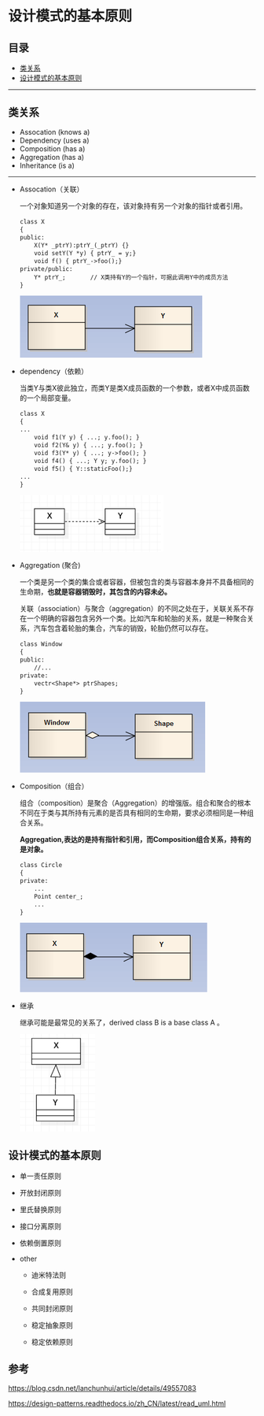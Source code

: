 # 设计模式的基本原则

## 目录

* [类关系](#类关系)
* [设计模式的基本原则](#设计模式的基本原则)

---

## 类关系

* Assocation (knows a)
* Dependency (uses a)
* Composition (has a)
* Aggregation (has a)
* Inheritance (is a)
---

* Assocation（关联）

    一个对象知道另一个对象的存在，该对象持有另一个对象的指针或者引用。

    ```
    class X
    {
    public:
        X(Y* _ptrY):ptrY_(_ptrY) {}
        void setY(Y *y) { ptrY_ = y;}
        void f() { ptrY_->foo();}
    private/public:
        Y* ptrY_;       // X类持有Y的一个指针，可据此调用Y中的成员方法
    }
    ```

    ![tu](../pic/uml_assocation.png)

* dependency（依赖）

    当类Y与类X彼此独立，而类Y是类X成员函数的一个参数，或者X中成员函数的一个局部变量。 

    ```
    class X
    {
    ...
        void f1(Y y) { ...; y.foo(); }
        void f2(Y& y) { ...; y.foo(); }
        void f3(Y* y) { ...; y->foo(); }
        void f4() { ...; Y y; y.foo(); }
        void f5() { Y::staticFoo();}
    ...
    }
    ```

    ![tu](../pic/uml_dependency.png)

* Aggregation (聚合)

    一个类是另一个类的集合或者容器，但被包含的类与容器本身并不具备相同的生命期，**也就是容器销毁时，其包含的内容未必。**
    
    关联（association）与聚合（aggregation）的不同之处在于，关联关系不存在一个明确的容器包含另外一个类。比如汽车和轮胎的关系，就是一种聚合关系，汽车包含着轮胎的集合，汽车的销毁，轮胎仍然可以存在。

    ```
    class Window
    {
    public:
        //...
    private:
        vectr<Shape*> ptrShapes; 
    }
    ```

    ![tu](../pic/uml_Aggregation.png)

* Composition（组合）

    组合（composition）是聚合（Aggregation）的增强版。组合和聚合的根本不同在于类与其所持有元素的是否具有相同的生命期，要求必须相同是一种组合关系。

    **Aggregation,表达的是持有指针和引用，而Composition组合关系，持有的是对象。**

    ```
    class Circle
    {
    private:
        ...
        Point center_;
        ...
    }
    ```

    ![tu](../pic/uml_Composition.png)

* 继承

    继承可能是最常见的关系了，derived class B is a base class A 。


    ![tu](../pic/uml_inhert.png)

## 设计模式的基本原则

* 单一责任原则

* 开放封闭原则

* 里氏替换原则

* 接口分离原则

* 依赖倒置原则

* other

    * 迪米特法则

    * 合成复用原则

    * 共同封闭原则

    * 稳定抽象原则

    * 稳定依赖原则


## 参考

https://blog.csdn.net/lanchunhui/article/details/49557083

https://design-patterns.readthedocs.io/zh_CN/latest/read_uml.html
